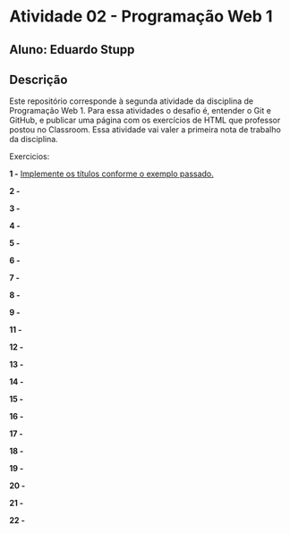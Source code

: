 # Atividade 02 - Programação Web 1
## Aluno: Eduardo Stupp

## Descrição
Este repositório corresponde à segunda atividade da disciplina de Programação Web 1. Para essa atividades o desafio é, entender o Git e GitHub, e publicar uma página com os exercícios de HTML que professor postou no Classroom. Essa atividade vai valer a primeira nota de trabalho da disciplina.

Exercicios:

__1 -__ [Implemente os títulos conforme o exemplo passado.](./pw1-exercises_html2/exercicios/1.html)


__2 -__


__3 -__


__4 -__


__5 -__


__6 -__


__7 -__


__8 -__


__9 -__


__11 -__


__12 -__


__13 -__


__14 -__


__15 -__


__16 -__


__17 -__


__18 -__


__19 -__


__20 -__


__21 -__


__22 -__